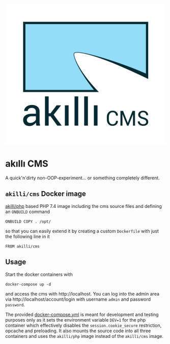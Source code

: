 ![akıllı CMS](https://raw.githubusercontent.com/akilli/cms/master/gui/cms.svg?sanitize=true)

# akıllı CMS

A quick'n'dirty non-OOP-experiment... or something completely different.

## `akilli/cms` Docker image

[akilli/php](https://github.com/akilli/php) based PHP 7.4 image including the cms source files and defining an `ONBUILD` command

```
ONBUILD COPY . /opt/
```

so that you can easily extend it by creating a custom `Dockerfile` with just the following line in it

```
FROM akilli/cms
```

## Usage

Start the docker containers with

```
docker-compose up -d
```

and access the cms with http://localhost. You can log into the admin area via http://localhost/account/login with username `admin` and password `password`.

The provided [docker-compose.yml](docker-compose.yml) is meant for development and testing purposes only as it sets the environment variable `DEV=1` for the php container which effectively disables the `session.cookie_secure` restriction, opcache and preloading. It also mounts the source code into all three containers and uses the `akilli/php` image instead of the `akilli/cms` image.
